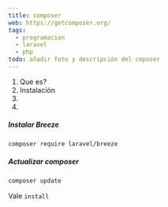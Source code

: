 ```yaml
---
title: composer
web: https://getcomposer.org/
tags:
  - programacion
  - laravel
  - php
todo: añadir foto y descripción del coposer
---
```

1. Que es?
2. Instalación 
3. 
4. 
##### Instalar Breeze
```bash
composer require laravel/breeze
```
##### Actualizar composer
```bash
composer update
```
Vale `install`